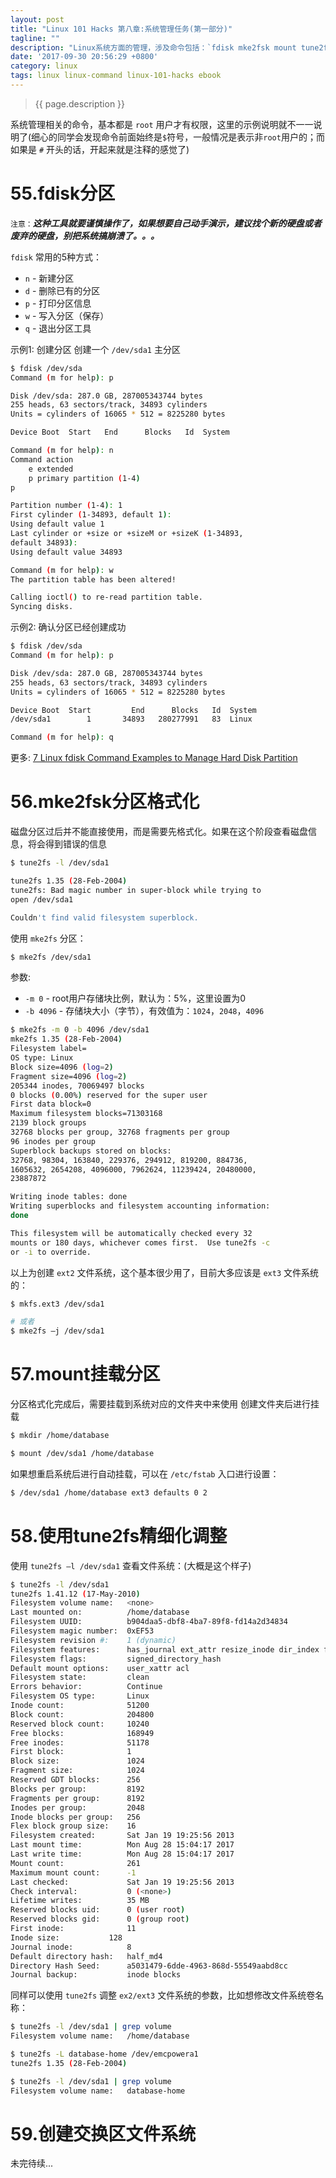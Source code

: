 ```yaml
---
layout: post
title: "Linux 101 Hacks 第八章:系统管理任务(第一部分)"
tagline: ""
description: "Linux系统方面的管理，涉及命令包括：`fdisk mke2fsk mount tune2fs mkswap useradd passwd groupadd ssh ssh-copy-id crontab mkfs rsync chkconfig iptables `"
date: '2017-09-30 20:56:29 +0800'
category: linux
tags: linux linux-command linux-101-hacks ebook
---
```

> {{ page.description }}

系统管理相关的命令，基本都是 `root` 用户才有权限，这里的示例说明就不一一说明了(细心的同学会发现命令前面始终是`$`符号，一般情况是表示非`root`用户的；而如果是 `#` 开头的话，开起来就是注释的感觉了)

# 55.fdisk分区
`注意：`***这种工具就要谨慎操作了，如果想要自己动手演示，建议找个新的硬盘或者废弃的硬盘，别把系统搞崩溃了。。。***

`fdisk` 常用的5种方式：
- `n` - 新建分区
- `d` - 删除已有的分区
- `p` - 打印分区信息
- `w` - 写入分区（保存）
- `q` - 退出分区工具

示例1: 创建分区
创建一个 `/dev/sda1` 主分区
```bash
$ fdisk /dev/sda
Command (m for help): p

Disk /dev/sda: 287.0 GB, 287005343744 bytes
255 heads, 63 sectors/track, 34893 cylinders
Units = cylinders of 16065 * 512 = 8225280 bytes

Device Boot  Start   End      Blocks   Id  System

Command (m for help): n 
Command action
    e extended
    p primary partition (1-4)
p

Partition number (1-4): 1
First cylinder (1-34893, default 1):
Using default value 1
Last cylinder or +size or +sizeM or +sizeK (1-34893,
default 34893):
Using default value 34893

Command (m for help): w
The partition table has been altered!

Calling ioctl() to re-read partition table.
Syncing disks.
```

示例2: 确认分区已经创建成功
```bash
$ fdisk /dev/sda
Command (m for help): p

Disk /dev/sda: 287.0 GB, 287005343744 bytes
255 heads, 63 sectors/track, 34893 cylinders
Units = cylinders of 16065 * 512 = 8225280 bytes

Device Boot  Start         End      Blocks   Id  System
/dev/sda1        1       34893   280277991   83  Linux

Command (m for help): q
```

更多: [7 Linux fdisk Command Examples to Manage Hard Disk Partition](http://www.thegeekstuff.com/2010/09/linux-fdisk/)

# 56.mke2fsk分区格式化
磁盘分区过后并不能直接使用，而是需要先格式化。如果在这个阶段查看磁盘信息，将会得到错误的信息

```bash
$ tune2fs -l /dev/sda1

tune2fs 1.35 (28-Feb-2004)
tune2fs: Bad magic number in super-block while trying to
open /dev/sda1

Couldn't find valid filesystem superblock.
```

使用 `mke2fs` 分区：
```bash
$ mke2fs /dev/sda1 
```
参数:
- `-m 0` - root用户存储块比例，默认为：5%，这里设置为0 
- `-b 4096` - 存储块大小（字节），有效值为：`1024`，`2048`，`4096` 

```bash
$ mke2fs -m 0 -b 4096 /dev/sda1
mke2fs 1.35 (28-Feb-2004)
Filesystem label=
OS type: Linux
Block size=4096 (log=2)
Fragment size=4096 (log=2)
205344 inodes, 70069497 blocks
0 blocks (0.00%) reserved for the super user
First data block=0
Maximum filesystem blocks=71303168
2139 block groups
32768 blocks per group, 32768 fragments per group
96 inodes per group
Superblock backups stored on blocks:
32768, 98304, 163840, 229376, 294912, 819200, 884736,
1605632, 2654208, 4096000, 7962624, 11239424, 20480000,
23887872

Writing inode tables: done
Writing superblocks and filesystem accounting information:
done

This filesystem will be automatically checked every 32
mounts or 180 days, whichever comes first.  Use tune2fs -c
or -i to override.
```
以上为创建 `ext2` 文件系统，这个基本很少用了，目前大多应该是 `ext3` 文件系统的：
```bash
$ mkfs.ext3 /dev/sda1 

# 或者
$ mke2fs –j /dev/sda1
```

# 57.mount挂载分区
分区格式化完成后，需要挂载到系统对应的文件夹中来使用
创建文件夹后进行挂载
```bash
$ mkdir /home/database

$ mount /dev/sda1 /home/database
```

如果想重启系统后进行自动挂载，可以在 `/etc/fstab` 入口进行设置：
```bash
$ /dev/sda1 /home/database ext3 defaults 0 2 
```

# 58.使用tune2fs精细化调整
使用 `tune2fs –l /dev/sda1` 查看文件系统：(大概是这个样子)
```bash
$ tune2fs -l /dev/sda1
tune2fs 1.41.12 (17-May-2010)
Filesystem volume name:   <none>
Last mounted on:          /home/database
Filesystem UUID:          b904daa5-dbf8-4ba7-89f8-fd14a2d34834
Filesystem magic number:  0xEF53
Filesystem revision #:    1 (dynamic)
Filesystem features:      has_journal ext_attr resize_inode dir_index filetype needs_recovery extent flex_bg sparse_super huge_file uninit_bg dir_nlink extra_isize
Filesystem flags:         signed_directory_hash
Default mount options:    user_xattr acl
Filesystem state:         clean
Errors behavior:          Continue
Filesystem OS type:       Linux
Inode count:              51200
Block count:              204800
Reserved block count:     10240
Free blocks:              168949
Free inodes:              51178
First block:              1
Block size:               1024
Fragment size:            1024
Reserved GDT blocks:      256
Blocks per group:         8192
Fragments per group:      8192
Inodes per group:         2048
Inode blocks per group:   256
Flex block group size:    16
Filesystem created:       Sat Jan 19 19:25:56 2013
Last mount time:          Mon Aug 28 15:04:17 2017
Last write time:          Mon Aug 28 15:04:17 2017
Mount count:              261
Maximum mount count:      -1
Last checked:             Sat Jan 19 19:25:56 2013
Check interval:           0 (<none>)
Lifetime writes:          35 MB
Reserved blocks uid:      0 (user root)
Reserved blocks gid:      0 (group root)
First inode:              11
Inode size:	          128
Journal inode:            8
Default directory hash:   half_md4
Directory Hash Seed:      a5031479-6dde-4963-868d-55549aabd8cc
Journal backup:           inode blocks
```

同样可以使用 `tune2fs` 调整 `ex2/ext3` 文件系统的参数，比如想修改文件系统卷名称：
```bash
$ tune2fs -l /dev/sda1 | grep volume
Filesystem volume name:   /home/database

$ tune2fs -L database-home /dev/emcpowera1
tune2fs 1.35 (28-Feb-2004)

$ tune2fs -l /dev/sda1 | grep volume
Filesystem volume name:   database-home
```

# 59.创建交换区文件系统

未完待续...



